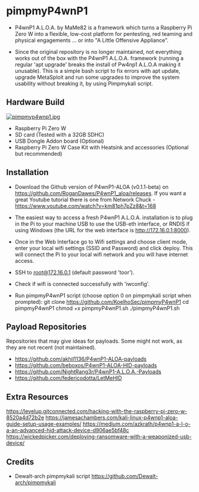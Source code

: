 # pimpmyP4wnP1
 
- P4wnP1 A.L.O.A. by MaMe82 is a framework which turns a Raspberry Pi Zero W into a flexible, low-cost platform for pentesting, red teaming and physical engagements ... or into "A Little Offensive Appliance".

- Since the original repository is no longer maintained, not everything works out of the box with the P4wnP1 A.L.O.A. framework (running a regular 'apt upgrade' breaks the install of Pw4np1 A.L.O.A making it unusable). This is a simple bash script to fix errors with apt update, upgrade MetaSploit and run some upgrades to improve the system usability without breaking it, by using Pimpmykali script.

## Hardware Build

[![pimpmyp4wnp1.jpg](https://i.postimg.cc/90w6ryxN/pimpmyp4wnp1.jpg)](https://postimg.cc/H8HZN81Q)

- Raspberry Pi Zero W
- SD card (Tested with a 32GB SDHC) 
- USB Dongle Addon board (Optional)
- Raspberry Pi Zero W Case Kit with Heatsink and accessories (Optional but recommended)

## Installation

- Download the Github version of P4wnP1-ALOA (v0.1.1-beta) on https://github.com/RoganDawes/P4wnP1_aloa/releases. If you want a great Youtube tutorial there is one from Network Chuck - https://www.youtube.com/watch?v=km81ph7pZz8&t=168

- The easiest way to access a fresh P4wnP1 A.L.O.A. installation is to plug in the Pi to your machine USB to use the USB-eth interface, or RNDIS if using Windows (the URL for the web interface is http://172.16.0.1:8000).

- Once in the Web Interface go to Wifi settings and choose client mode, enter your local wifi settings (SSID and Password) and click deploy. This will connect the Pi to your local wifi network and you will have internet access.

- SSH to root@172.16.0.1 (default password 'toor').

- Check if wifi is connected successfully with 'iwconfig'.

- Run pimpmyP4wnP1 script (choose option 0 on pimpmykali script when prompted):
git clone https://github.com/KoelhoSec/pimpmyP4wnP1
cd pimpmyP4wnP1
chmod +x pimpmyP4wnP1.sh
./pimpmyP4wnP1.sh

## Payload Repositories
Repositories that may give ideas for payloads. Some might not work, as they are not recent (not maintained).

- https://github.com/akhil1136/P4wnP1-ALOA-payloads
- https://github.com/beboxos/P4wnP1-ALOA-HID-payloads
- https://github.com/NightRang3r/P4wnP1-A.L.O.A.-Payloads
- https://github.com/federicodotta/LetMeHID

## Extra Resources

https://levelup.gitconnected.com/hacking-with-the-raspberry-pi-zero-w-8520a4d72b2e
https://jamesachambers.com/kali-linux-p4wnp1-aloa-guide-setup-usage-examples/
https://medium.com/azkrath/p4wnp1-a-l-o-a-an-advanced-hid-attack-device-d906ae5bf48c
https://wickedpicker.com/deploying-ransomware-with-a-weaponized-usb-device/

## Credits
- Dewalt-arch pimpmykali script
https://github.com/Dewalt-arch/pimpmykali
